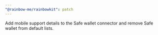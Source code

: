 ```yaml
---
"@rainbow-me/rainbowkit": patch
---
```

Add mobile support details to the Safe wallet connector and remove Safe wallet from default lists.
